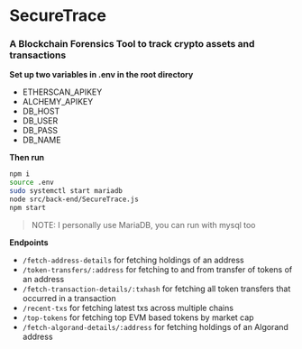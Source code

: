 # SecureTrace  
### A Blockchain Forensics Tool to track crypto assets and transactions  
  
**Set up two variables in .env in the root directory**  
- ETHERSCAN_APIKEY  
- ALCHEMY_APIKEY  
- DB_HOST  
- DB_USER  
- DB_PASS  
- DB_NAME  
  
**Then run**  
```bash
npm i
source .env
sudo systemctl start mariadb
node src/back-end/SecureTrace.js
npm start
```
  
> NOTE: I personally use MariaDB, you can run with mysql too  
  
**Endpoints**  
- `/fetch-address-details` for fetching holdings of an address  
- `/token-transfers/:address` for fetching to and from transfer of tokens of an address  
- `/fetch-transaction-details/:txhash` for fetching all token transfers that occurred in a transaction  
- `/recent-txs` for fetching latest txs across multiple chains  
- `/top-tokens` for fetching top EVM based tokens by market cap  
- `/fetch-algorand-details/:address` for fetching holdings of an Algorand address  
